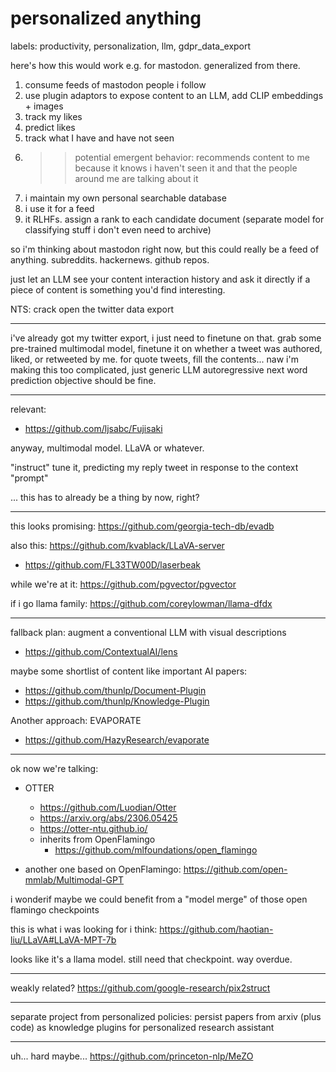 # personalized anything

labels: productivity, personalization, llm, gdpr_data_export

here's how this would work e.g. for mastodon. generalized from there.

1. consume feeds of mastodon people i follow
2. use plugin adaptors to expose content to an LLM, add CLIP embeddings + images
3. track my likes
4. predict likes
5. track what I have and have not seen
6. >> potential emergent behavior: recommends content to me because it knows i haven't seen it and that the people around me are talking about it
7. i maintain my own personal searchable database
8. i use it for a feed
9. it RLHFs. assign a rank to each candidate document (separate model for classifying stuff i don't even need to archive)


so i'm thinking about mastodon right now, but this could really be a feed of anything. subreddits. hackernews. github repos. 

just let an LLM see your content interaction history and ask it directly if a piece of content is something you'd find interesting. 

NTS: crack open the twitter data export

----------------

i've already got my twitter export, i just need to finetune on that.
grab some pre-trained multimodal model, finetune it on whether a tweet was authored, liked, or retweeted by me. for quote tweets, fill the contents...
naw i'm making this too complicated, just generic LLM autoregressive next word prediction objective should be fine. 

---

relevant:

* https://github.com/ljsabc/Fujisaki

anyway, multimodal model. LLaVA or whatever. 

"instruct" tune it, predicting my reply tweet in response to the context "prompt"

... this has to already be a thing by now, right?

---

this looks promising: https://github.com/georgia-tech-db/evadb

also this: https://github.com/kvablack/LLaVA-server

* https://github.com/FL33TW00D/laserbeak

while we're at it: https://github.com/pgvector/pgvector

if i go llama family: https://github.com/coreylowman/llama-dfdx

---

fallback plan: augment a conventional LLM with visual descriptions

* https://github.com/ContextualAI/lens

maybe some shortlist of content like important AI papers:

* https://github.com/thunlp/Document-Plugin
* https://github.com/thunlp/Knowledge-Plugin

Another approach: EVAPORATE
* https://github.com/HazyResearch/evaporate

---

ok now we're talking: 
* OTTER
  * https://github.com/Luodian/Otter
  * https://arxiv.org/abs/2306.05425
  * https://otter-ntu.github.io/
  - inherits from OpenFlamingo
    - https://github.com/mlfoundations/open_flamingo
   
* another one based on OpenFlamingo: https://github.com/open-mmlab/Multimodal-GPT

i wonderif maybe we could benefit from a "model merge" of those open flamingo checkpoints
 
this is what i was looking for i think: https://github.com/haotian-liu/LLaVA#LLaVA-MPT-7b

looks like it's a llama model. still need that checkpoint. way overdue.

---

weakly related? https://github.com/google-research/pix2struct

---

separate project from personalized policies: persist papers from arxiv (plus code) as knowledge plugins for personalized research assistant

---

uh... hard maybe... https://github.com/princeton-nlp/MeZO
